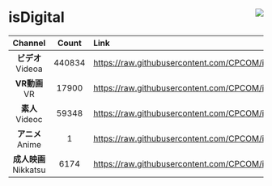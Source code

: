 # isDigital <img align="right" src="https://img.shields.io/github/last-commit/CPCOM/isDigital"/>  
  
| Channel | Count | Link |  
| :-----: | :---: | :--- |  
|**ビデオ**<br />Videoa | 440834 | https://raw.githubusercontent.com/CPCOM/isDigital/main/Videoa.txt |  
|**VR動画**<br />VR | 17900 | https://raw.githubusercontent.com/CPCOM/isDigital/main/VR.txt |  
|**素人**<br />Videoc | 59348 | https://raw.githubusercontent.com/CPCOM/isDigital/main/Videoc.txt |  
|**アニメ**<br />Anime | 1 | https://raw.githubusercontent.com/CPCOM/isDigital/main/Anime.txt |  
|**成人映画**<br />Nikkatsu | 6174 | https://raw.githubusercontent.com/CPCOM/isDigital/main/Nikkatsu.txt |  